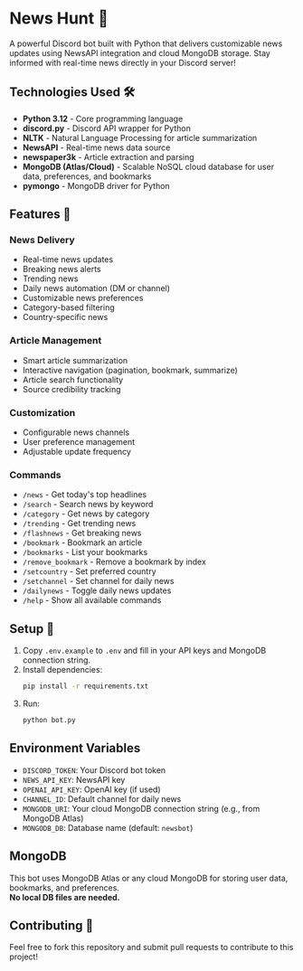 # News Hunt 🤖

A powerful Discord bot built with Python that delivers customizable news updates using NewsAPI integration and cloud MongoDB storage. Stay informed with real-time news directly in your Discord server!

## Technologies Used 🛠️
- **Python 3.12** - Core programming language
- **discord.py** - Discord API wrapper for Python
- **NLTK** - Natural Language Processing for article summarization
- **NewsAPI** - Real-time news data source
- **newspaper3k** - Article extraction and parsing
- **MongoDB (Atlas/Cloud)** - Scalable NoSQL cloud database for user data, preferences, and bookmarks
- **pymongo** - MongoDB driver for Python

## Features 📰

### News Delivery
- Real-time news updates
- Breaking news alerts
- Trending news
- Daily news automation (DM or channel)
- Customizable news preferences
- Category-based filtering
- Country-specific news

### Article Management
- Smart article summarization
- Interactive navigation (pagination, bookmark, summarize)
- Article search functionality
- Source credibility tracking

### Customization
- Configurable news channels
- User preference management
- Adjustable update frequency

### Commands
- `/news` - Get today's top headlines
- `/search` - Search news by keyword
- `/category` - Get news by category
- `/trending` - Get trending news
- `/flashnews` - Get breaking news
- `/bookmark` - Bookmark an article
- `/bookmarks` - List your bookmarks
- `/remove_bookmark` - Remove a bookmark by index
- `/setcountry` - Set preferred country
- `/setchannel` - Set channel for daily news
- `/dailynews` - Toggle daily news updates
- `/help` - Show all available commands

## Setup 🚀

1. Copy `.env.example` to `.env` and fill in your API keys and MongoDB connection string.
2. Install dependencies:  
   ```bash
   pip install -r requirements.txt
   ```
3. Run:  
   ```bash
   python bot.py
   ```

## Environment Variables

- `DISCORD_TOKEN`: Your Discord bot token
- `NEWS_API_KEY`: NewsAPI key
- `OPENAI_API_KEY`: OpenAI key (if used)
- `CHANNEL_ID`: Default channel for daily news
- `MONGODB_URI`: Your cloud MongoDB connection string (e.g., from MongoDB Atlas)
- `MONGODB_DB`: Database name (default: `newsbot`)

## MongoDB

This bot uses MongoDB Atlas or any cloud MongoDB for storing user data, bookmarks, and preferences.  
**No local DB files are needed.**

## Contributing 🤝

Feel free to fork this repository and submit pull requests to contribute to this project!
